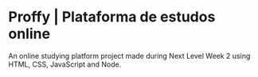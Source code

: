 # Proffy | Plataforma de estudos online
An online studying platform project made during Next Level Week 2 using HTML, CSS, JavaScript and Node.
